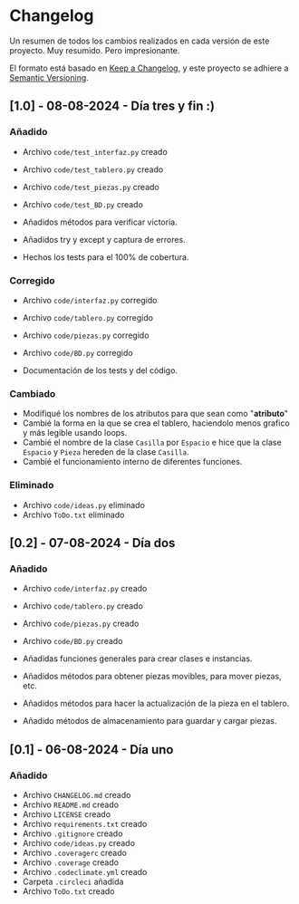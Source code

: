 # Changelog

Un resumen de todos los cambios realizados en cada versión de este proyecto.
Muy resumido. Pero impresionante.

El formato está basado en [Keep a Changelog](https://keepachangelog.com/en/1.1.0/),
y este proyecto se adhiere a [Semantic Versioning](https://semver.org/spec/v2.0.0.html).

## [1.0] - 08-08-2024 - Día tres y fin :)

### Añadido

- Archivo `code/test_interfaz.py` creado
- Archivo `code/test_tablero.py` creado
- Archivo `code/test_piezas.py` creado
- Archivo `code/test_BD.py` creado

- Añadidos métodos para verificar victoria.
- Añadidos try y except y captura de errores.
- Hechos los tests para el 100% de cobertura.

### Corregido

- Archivo `code/interfaz.py` corregido
- Archivo `code/tablero.py` corregido
- Archivo `code/piezas.py` corregido
- Archivo `code/BD.py` corregido

- Documentación de los tests y del código.

### Cambiado

- Modifiqué los nombres de los atributos para que sean como "__atributo__"
- Cambié la forma en la que se crea el tablero, haciendolo menos grafico y
  más legible usando loops.
- Cambié el nombre de la clase `Casilla` por `Espacio` e hice que la clase
  `Espacio` y `Pieza` hereden de la clase `Casilla`.
- Cambié el funcionamiento interno de diferentes funciones.

### Eliminado

- Archivo `code/ideas.py` eliminado
- Archivo `ToDo.txt` eliminado

## [0.2] - 07-08-2024 - Día dos

### Añadido

- Archivo `code/interfaz.py` creado
- Archivo `code/tablero.py` creado
- Archivo `code/piezas.py` creado
- Archivo `code/BD.py` creado

- Añadidas funciones generales para crear clases e instancias.
- Añadidos métodos para obtener piezas movibles, para mover piezas, etc.
- Añadidos métodos para hacer la actualización de la pieza en el tablero.
- Añadido métodos de almacenamiento para guardar y cargar piezas.

## [0.1] - 06-08-2024 - Día uno

### Añadido

- Archivo `CHANGELOG.md` creado
- Archivo `README.md` creado
- Archivo `LICENSE` creado
- Archivo `requirements.txt` creado
- Archivo `.gitignore` creado
- Archivo `code/ideas.py` creado
- Archivo `.coveragerc` creado
- Archivo `.coverage` creado
- Archivo `.codeclimate.yml` creado
- Carpeta `.circleci` añadida
- Archivo `ToDo.txt` creado